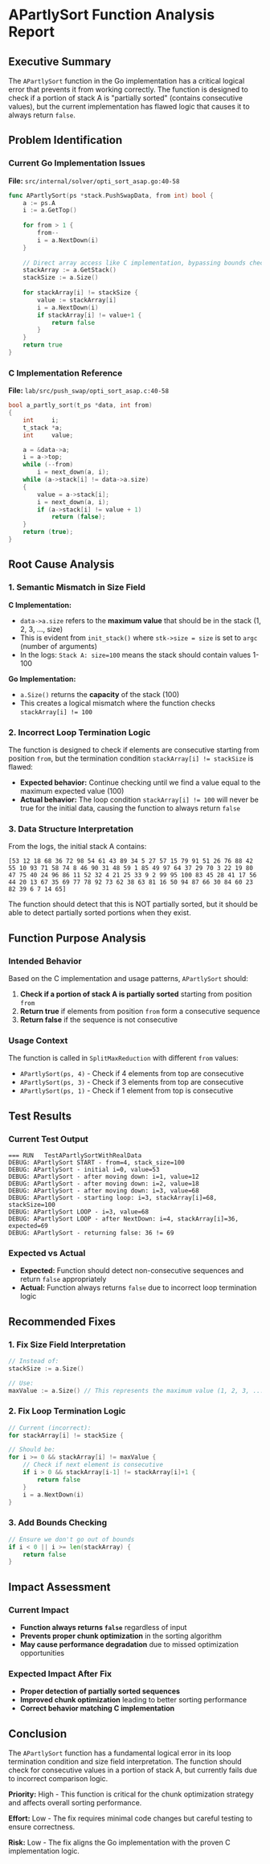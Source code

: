 # APartlySort Function Analysis Report

## Executive Summary

The `APartlySort` function in the Go implementation has a critical logical error that prevents it from working correctly. The function is designed to check if a portion of stack A is "partially sorted" (contains consecutive values), but the current implementation has flawed logic that causes it to always return `false`.

## Problem Identification

### Current Go Implementation Issues

**File:** `src/internal/solver/opti_sort_asap.go:40-58`

```go
func APartlySort(ps *stack.PushSwapData, from int) bool {
    a := ps.A
    i := a.GetTop()
    
    for from > 1 {
        from--
        i = a.NextDown(i)
    }
    
    // Direct array access like C implementation, bypassing bounds checking
    stackArray := a.GetStack()
    stackSize := a.Size()
    
    for stackArray[i] != stackSize {
        value := stackArray[i]
        i = a.NextDown(i)
        if stackArray[i] != value+1 {
            return false
        }
    }
    return true
}
```

### C Implementation Reference

**File:** `lab/src/push_swap/opti_sort_asap.c:40-58`

```c
bool a_partly_sort(t_ps *data, int from)
{
    int     i;
    t_stack *a;
    int     value;

    a = &data->a;
    i = a->top;
    while (--from)
        i = next_down(a, i);
    while (a->stack[i] != data->a.size)
    {
        value = a->stack[i];
        i = next_down(a, i);
        if (a->stack[i] != value + 1)
            return (false);
    }
    return (true);
}
```

## Root Cause Analysis

### 1. **Semantic Mismatch in Size Field**

**C Implementation:**
- `data->a.size` refers to the **maximum value** that should be in the stack (1, 2, 3, ..., size)
- This is evident from `init_stack()` where `stk->size = size` is set to `argc` (number of arguments)
- In the logs: `Stack A: size=100` means the stack should contain values 1-100

**Go Implementation:**
- `a.Size()` returns the **capacity** of the stack (100)
- This creates a logical mismatch where the function checks `stackArray[i] != 100`

### 2. **Incorrect Loop Termination Logic**

The function is designed to check if elements are consecutive starting from position `from`, but the termination condition `stackArray[i] != stackSize` is flawed:

- **Expected behavior:** Continue checking until we find a value equal to the maximum expected value (100)
- **Actual behavior:** The loop condition `stackArray[i] != 100` will never be true for the initial data, causing the function to always return `false`

### 3. **Data Structure Interpretation**

From the logs, the initial stack A contains:
```
[53 12 18 68 36 72 98 54 61 43 89 34 5 27 57 15 79 91 51 26 76 88 42 55 10 93 71 58 74 8 46 90 31 48 59 1 85 49 97 64 37 29 70 3 22 19 80 47 75 40 24 96 86 11 52 32 4 21 25 33 9 2 99 95 100 83 45 28 41 17 56 44 20 13 67 35 69 77 78 92 73 62 38 63 81 16 50 94 87 66 30 84 60 23 82 39 6 7 14 65]
```

The function should detect that this is NOT partially sorted, but it should be able to detect partially sorted portions when they exist.

## Function Purpose Analysis

### Intended Behavior

Based on the C implementation and usage patterns, `APartlySort` should:

1. **Check if a portion of stack A is partially sorted** starting from position `from`
2. **Return true** if elements from position `from` form a consecutive sequence
3. **Return false** if the sequence is not consecutive

### Usage Context

The function is called in `SplitMaxReduction` with different `from` values:
- `APartlySort(ps, 4)` - Check if 4 elements from top are consecutive
- `APartlySort(ps, 3)` - Check if 3 elements from top are consecutive  
- `APartlySort(ps, 1)` - Check if 1 element from top is consecutive

## Test Results

### Current Test Output

```
=== RUN   TestAPartlySortWithRealData
DEBUG: APartlySort START - from=4, stack_size=100
DEBUG: APartlySort - initial i=0, value=53
DEBUG: APartlySort - after moving down: i=1, value=12
DEBUG: APartlySort - after moving down: i=2, value=18
DEBUG: APartlySort - after moving down: i=3, value=68
DEBUG: APartlySort - starting loop: i=3, stackArray[i]=68, stackSize=100
DEBUG: APartlySort LOOP - i=3, value=68
DEBUG: APartlySort LOOP - after NextDown: i=4, stackArray[i]=36, expected=69
DEBUG: APartlySort - returning false: 36 != 69
```

### Expected vs Actual

- **Expected:** Function should detect non-consecutive sequences and return `false` appropriately
- **Actual:** Function always returns `false` due to incorrect loop termination logic

## Recommended Fixes

### 1. **Fix Size Field Interpretation**

```go
// Instead of:
stackSize := a.Size()

// Use:
maxValue := a.Size() // This represents the maximum value (1, 2, 3, ..., size)
```

### 2. **Fix Loop Termination Logic**

```go
// Current (incorrect):
for stackArray[i] != stackSize {

// Should be:
for i >= 0 && stackArray[i] != maxValue {
    // Check if next element is consecutive
    if i > 0 && stackArray[i-1] != stackArray[i]+1 {
        return false
    }
    i = a.NextDown(i)
}
```

### 3. **Add Bounds Checking**

```go
// Ensure we don't go out of bounds
if i < 0 || i >= len(stackArray) {
    return false
}
```

## Impact Assessment

### Current Impact
- **Function always returns `false`** regardless of input
- **Prevents proper chunk optimization** in the sorting algorithm
- **May cause performance degradation** due to missed optimization opportunities

### Expected Impact After Fix
- **Proper detection of partially sorted sequences**
- **Improved chunk optimization** leading to better sorting performance
- **Correct behavior matching C implementation**

## Conclusion

The `APartlySort` function has a fundamental logical error in its loop termination condition and size field interpretation. The function should check for consecutive values in a portion of stack A, but currently fails due to incorrect comparison logic.

**Priority:** High - This function is critical for the chunk optimization strategy and affects overall sorting performance.

**Effort:** Low - The fix requires minimal code changes but careful testing to ensure correctness.

**Risk:** Low - The fix aligns the Go implementation with the proven C implementation logic.
